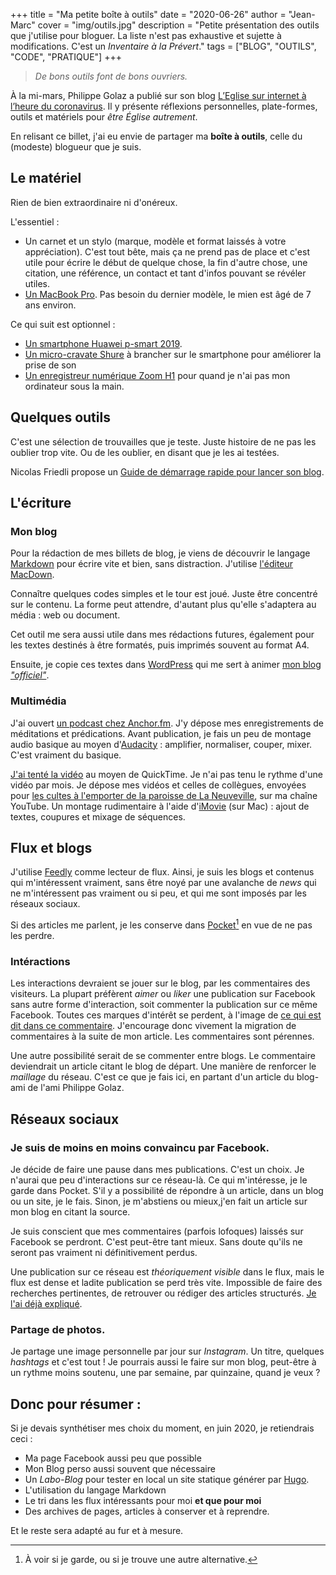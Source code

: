+++
title = "Ma petite boîte à outils"
date = "2020-06-26"
author = "Jean-Marc"
cover = "img/outils.jpg"
description = "Petite présentation des outils que j'utilise pour bloguer. La liste n'est pas exhaustive et sujette à modifications. C'est un *Inventaire à la Prévert*."
tags = ["BLOG", "OUTILS", "CODE", "PRATIQUE"]
+++


> *De bons outils font de bons ouvriers.*

À la mi-mars, Philippe Golaz a publié sur son blog [L’Eglise sur internet à l’heure du coronavirus](https://philippegolaz.ch/faire-eglise-sur-internet-a-lheure-du-coronavirus/). Il y présente réflexions personnelles, plate-formes, outils et matériels pour *être Église autrement*.

En relisant ce billet, j'ai eu envie de partager ma **boîte à outils**, celle du (modeste) blogueur que je suis.

## Le matériel 

Rien de bien extraordinaire ni d'onéreux. 

L'essentiel : 

+ Un carnet et un stylo (marque, modèle et format laissés à votre appréciation). C'est tout bête, mais ça ne prend pas de place et c'est utile pour écrire le début de quelque chose, la fin d'autre chose, une citation, une référence, un contact et tant d'infos pouvant se révéler utiles.
+ [Un MacBook Pro](https://www.apple.com/chfr/macbook-pro/). Pas besoin du dernier modèle, le mien est âgé de 7 ans environ. 

Ce qui suit est optionnel : 

+ [Un smartphone Huawei p-smart 2019](https://www.frandroid.com/produits/huawei/smartphones/6769-huawei-p-smart-2019). 
+ [Un micro-cravate Shure](https://www.shure.ch/fr-CH/produits/microphones/mvl) à brancher sur le smartphone pour améliorer la prise de son
+ [Un enregistreur numérique Zoom H1](https://www.zoom-na.com/fr/products/enregistrement-terrain-vid-o/enregistrement-de-terrain/zoom-h1-enregistreur-portatif) pour quand je n'ai pas mon ordinateur sous la main.

## Quelques outils

C'est une sélection de trouvailles que je teste. Juste histoire de ne pas les oublier trop vite. Ou de les oublier, en disant que je les ai testées.

Nicolas Friedli propose un [Guide de démarrage rapide pour lancer son blog](https://theologique.ch/blog/demarrage).

## L'écriture


### Mon blog

Pour la rédaction de mes billets de blog, je viens de découvrir le langage [Markdown](https://www.ionos.fr/digitalguide/sites-internet/developpement-web/markdown/) pour écrire vite et bien, sans distraction.  J'utilise [l'éditeur MacDown](https://macdown.uranusjr.com/). 

Connaître quelques codes simples et le tour est joué. Juste être concentré sur le contenu. La forme peut attendre, d'autant plus qu'elle s'adaptera au média : web ou document.

Cet outil me sera aussi utile dans mes rédactions futures, également pour les textes destinés à être formatés, puis imprimés souvent au format A4.

 
Ensuite, je copie ces textes dans [WordPress](https://fr.wordpress.com/) qui me sert à animer [mon blog *"officiel"*](https://jeanmarcleresche.ch).

### Multimédia

J'ai ouvert [un podcast chez Anchor.fm](https://anchor.fm/jean-marc-leresche). J'y dépose mes enregistrements de méditations et prédications. Avant publication, je fais un peu de montage audio basique au moyen d'[Audacity](https://www.audacityteam.org/) : amplifier, normaliser, couper, mixer. C'est vraiment du basique.


[J'ai tenté la vidéo](https://jeanmarcleresche.ch/le-theo-logis/) au moyen de QuickTime. Je n'ai pas tenu le rythme d'une vidéo par mois. Je dépose mes vidéos et celles de collègues, envoyées pour [les cultes à l'emporter de la paroisse de La Neuveville](https://paref2520.ch/category/cultes-a-lemporter/), sur ma chaîne YouTube. Un montage rudimentaire à l'aide d'[iMovie](https://www.apple.com/fr/imovie/) (sur Mac) : ajout de textes, coupures et mixage de séquences.

## Flux et blogs

J'utilise [Feedly](https://feedly.com/) comme lecteur de flux. Ainsi, je suis les blogs et contenus qui m'intéressent vraiment, sans être noyé par une avalanche de *news* qui ne m'intéressent pas vraiment ou si peu, et qui me sont imposés par les réseaux sociaux.

Si des articles me parlent, je les conserve dans [Pocket](https://getpocket.com/)[^1] en vue de ne pas les perdre.


[^1]: À voir si je garde, ou si je trouve une autre alternative.

### Intéractions

Les interactions devraient se jouer sur le blog, par les commentaires des visiteurs. La plupart préfèrent *aimer* ou *liker* une publication sur Facebook sans autre forme d'interaction, soit commenter la publication sur ce même Facebook.  Toutes ces marques d'intérêt se perdent, à l'image de [ce qui est dit dans ce commentaire](https://jeanmarcleresche.ch/passer-a-laction/#comment-184). J'encourage donc vivement la migration de commentaires à la suite de mon article. Les commentaires sont pérennes.

Une autre possibilité serait de se commenter entre blogs. Le commentaire deviendrait un article citant le blog de départ. Une manière de renforcer le *maillage* du réseau. C'est ce que je fais ici, en partant d'un article du blog-ami de l'ami Philippe Golaz.

## Réseaux sociaux

### Je suis de moins en moins convaincu par Facebook. 
Je décide de faire une pause dans mes publications. C'est un choix. Je n'aurai que peu d'interactions sur ce réseau-là. Ce qui m'intéresse, je le garde dans Pocket. S'il y a possibilité de répondre à un article, dans un blog ou un site, je le fais. Sinon, je m'abstiens ou mieux,j'en fait un article sur mon blog en citant la source. 

Je suis conscient que mes commentaires (parfois lofoques) laissés sur Facebook se perdront. C'est peut-être tant mieux. Sans doute qu'ils ne seront pas vraiment ni définitivement perdus.


Une publication sur ce réseau est *théoriquement visible* dans le flux, mais le flux est dense et ladite publication se perd très vite. Impossible de faire des recherches pertinentes, de retrouver ou rédiger des articles structurés. [Je l'ai déjà expliqué](https://jeanmarcleresche.ch/passer-a-laction/).

### Partage de photos. 
Je partage une image personnelle par jour sur *Instagram*. Un titre, quelques *hashtags* et c'est tout ! Je pourrais aussi le faire sur mon blog, peut-être à un rythme moins soutenu, une par semaine, par quinzaine, quand je veux ?


## Donc pour résumer :

Si je devais synthétiser mes choix du moment, en juin 2020, je retiendrais ceci :

+ Ma page Facebook aussi peu que possible
+ Mon Blog perso aussi souvent que nécessaire
+ Un *Labo-Blog* pour tester en local un site statique générer par [Hugo](https://gohugo.io/).
+ L'utilisation du langage Markdown
+ Le tri dans les flux intéressants pour moi **et que pour moi**
+ Des archives de pages, articles à conserver et à reprendre.

Et le reste sera adapté au fur et à mesure. 
